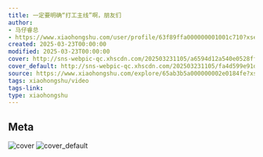 ```yaml
---
title: 一定要明确“打工主线”啊，朋友们
author:
- 马仔睿总
- https://www.xiaohongshu.com/user/profile/63f89ffa000000001001c710?xsec_token=undefined
created: 2025-03-23T00:00:00
modified: 2025-03-23T00:00:00
cover: http://sns-webpic-qc.xhscdn.com/202503231105/a6594d12a540e0528ff1beb9e7775ff1/spectrum/1040g0k030u4t5majle005ovojvt43hog80593to!nc_n_webp_prv_1
cover_default: http://sns-webpic-qc.xhscdn.com/202503231105/fa4d599e91d2be749a7e52805c4c2765/spectrum/1040g0k030u4t5majle005ovojvt43hog80593to!nc_n_webp_mw_1
source: https://www.xiaohongshu.com/explore/65ab3b5a000000002e0184fe?xsec_token=ABpc9IolWnEb4QUbqwWbtlZSYCSGHVSs4xZLMoMWbFbAc=
tags: xiaohongshu/video
tags-link:
type: xiaohongshu
---
```


## Meta

![cover](http://sns-webpic-qc.xhscdn.com/202503231105/a6594d12a540e0528ff1beb9e7775ff1/spectrum/1040g0k030u4t5majle005ovojvt43hog80593to!nc_n_webp_prv_1)
![cover_default](http://sns-webpic-qc.xhscdn.com/202503231105/fa4d599e91d2be749a7e52805c4c2765/spectrum/1040g0k030u4t5majle005ovojvt43hog80593to!nc_n_webp_mw_1)
